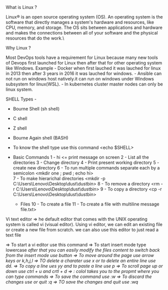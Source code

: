 What is Linux ?

Linux® is an open source operating system (OS). An operating system is the software that directly manages a 
system's hardware and resources, like CPU, memory, and storage. The OS sits between applications and hardware
and makes the connections between all of your software and the physical resources that do the work.\

Why Linux ?

Most DevOps tools have a requirement for Linux because many new tools of Devops first launched for Linux then after that for other operating system like Windows.
   Example - Docker when first lauched it was lauched for linux in 2013 then after 3 years in 2016 it was lauched for windows.
           - Ansible can not run on windows host natively.it can run on windows under Windows subsystem for linux(WSL).
           - In kubernetes cluster master nodes can only be linux system.


SHELL Types -
 - Bourne Shell (sh shell)
 - C shell
 - Z shell
 - Bourne Again shell (BASH)

 - To know the shell type use this command 
 <echo $SHELL>

 - Basic Commands
   1 - <echo hi>
       hi <= print message on screen
   2 - <ls>
       List all the directories
   3 - <cd>
       Change directory
   4 - <pwd>
       Print present working directory
   5 - <mkdir>
       create new directory
   6 - To run multiple commands separate each by a semicolon
       <mkdir one ; pwd ; echo hi>    
   7 - To make hierarichal directories 
       <mkdir -p C:\Users\Lenovo\Desktop\dust\dustbin>
   8 - To remove a directory 
       <rm -r C:\Users\Lenovo\Desktop\dust\dustbin>
   9 - To copy a directory 
       <cp -r C:\Users\Lenovo\Desktop\dust\dustbin>
   - Files
   10 - To create a file
       <touch file.txt>
   11 - To create a file with multiline message 
        <cat > file.txt>

 Vi text editor => he default editor that comes with the UNIX operating system is called vi (visual editor). 
 Using vi editor, we can edit an existing file or create a new file from scratch. we can also use this editor to just read a text file

=> To start a vi editor use this command
   <vi index.html>
=> To start insert mode type lowercase <i> after that you can easily modify the files content to switch back from the insert mode use
   <escape> button
=> To move around the page use arrow keys or k,h,j,l
=> TO delete a charater use x or to delete an entire line use dd.
=> To copy a line ues yy and to paste a line use p
=> To scroll page up or down use ctrl + u and crtl + d
=> : colol takes you to the propmt where you can type commands
=> To save the command use :w
=> To discard the changes use or quit :q
=> TO save the changes and quit use :wq


